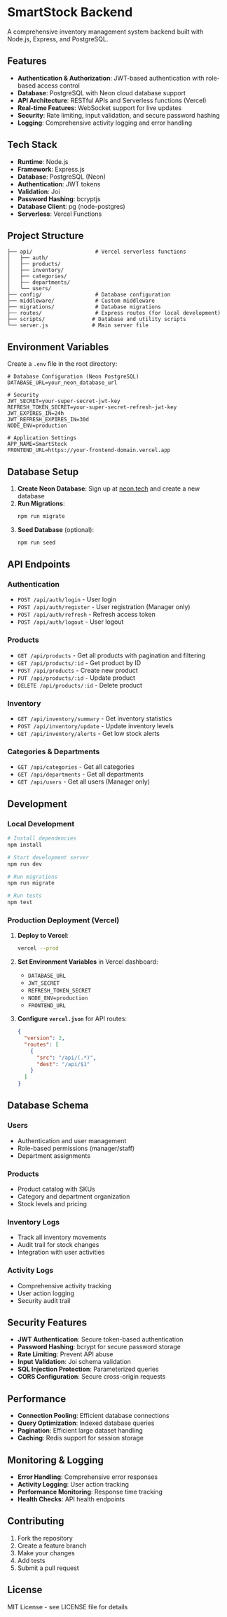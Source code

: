 # SmartStock Backend

A comprehensive inventory management system backend built with Node.js, Express, and PostgreSQL.

## Features

- **Authentication & Authorization**: JWT-based authentication with role-based access control
- **Database**: PostgreSQL with Neon cloud database support
- **API Architecture**: RESTful APIs and Serverless functions (Vercel)
- **Real-time Features**: WebSocket support for live updates
- **Security**: Rate limiting, input validation, and secure password hashing
- **Logging**: Comprehensive activity logging and error handling

## Tech Stack

- **Runtime**: Node.js
- **Framework**: Express.js
- **Database**: PostgreSQL (Neon)
- **Authentication**: JWT tokens
- **Validation**: Joi
- **Password Hashing**: bcryptjs
- **Database Client**: pg (node-postgres)
- **Serverless**: Vercel Functions

## Project Structure

```
├── api/                    # Vercel serverless functions
│   ├── auth/
│   ├── products/
│   ├── inventory/
│   ├── categories/
│   ├── departments/
│   └── users/
├── config/                 # Database configuration
├── middleware/             # Custom middleware
├── migrations/             # Database migrations
├── routes/                 # Express routes (for local development)
├── scripts/               # Database and utility scripts
└── server.js              # Main server file
```

## Environment Variables

Create a `.env` file in the root directory:

```env
# Database Configuration (Neon PostgreSQL)
DATABASE_URL=your_neon_database_url

# Security
JWT_SECRET=your-super-secret-jwt-key
REFRESH_TOKEN_SECRET=your-super-secret-refresh-jwt-key
JWT_EXPIRES_IN=24h
JWT_REFRESH_EXPIRES_IN=30d
NODE_ENV=production

# Application Settings
APP_NAME=SmartStock
FRONTEND_URL=https://your-frontend-domain.vercel.app
```

## Database Setup

1. **Create Neon Database**: Sign up at [neon.tech](https://neon.tech) and create a new database
2. **Run Migrations**:
   ```bash
   npm run migrate
   ```
3. **Seed Database** (optional):
   ```bash
   npm run seed
   ```

## API Endpoints

### Authentication
- `POST /api/auth/login` - User login
- `POST /api/auth/register` - User registration (Manager only)
- `POST /api/auth/refresh` - Refresh access token
- `POST /api/auth/logout` - User logout

### Products
- `GET /api/products` - Get all products with pagination and filtering
- `GET /api/products/:id` - Get product by ID
- `POST /api/products` - Create new product
- `PUT /api/products/:id` - Update product
- `DELETE /api/products/:id` - Delete product

### Inventory
- `GET /api/inventory/summary` - Get inventory statistics
- `POST /api/inventory/update` - Update inventory levels
- `GET /api/inventory/alerts` - Get low stock alerts

### Categories & Departments
- `GET /api/categories` - Get all categories
- `GET /api/departments` - Get all departments
- `GET /api/users` - Get all users (Manager only)

## Development

### Local Development
```bash
# Install dependencies
npm install

# Start development server
npm run dev

# Run migrations
npm run migrate

# Run tests
npm test
```

### Production Deployment (Vercel)

1. **Deploy to Vercel**:
   ```bash
   vercel --prod
   ```

2. **Set Environment Variables** in Vercel dashboard:
   - `DATABASE_URL`
   - `JWT_SECRET`
   - `REFRESH_TOKEN_SECRET`
   - `NODE_ENV=production`
   - `FRONTEND_URL`

3. **Configure `vercel.json`** for API routes:
   ```json
   {
     "version": 2,
     "routes": [
       {
         "src": "/api/(.*)",
         "dest": "/api/$1"
       }
     ]
   }
   ```

## Database Schema

### Users
- Authentication and user management
- Role-based permissions (manager/staff)
- Department assignments

### Products
- Product catalog with SKUs
- Category and department organization
- Stock levels and pricing

### Inventory Logs
- Track all inventory movements
- Audit trail for stock changes
- Integration with user activities

### Activity Logs
- Comprehensive activity tracking
- User action logging
- Security audit trail

## Security Features

- **JWT Authentication**: Secure token-based authentication
- **Password Hashing**: bcrypt for secure password storage
- **Rate Limiting**: Prevent API abuse
- **Input Validation**: Joi schema validation
- **SQL Injection Protection**: Parameterized queries
- **CORS Configuration**: Secure cross-origin requests

## Performance

- **Connection Pooling**: Efficient database connections
- **Query Optimization**: Indexed database queries
- **Pagination**: Efficient large dataset handling
- **Caching**: Redis support for session storage

## Monitoring & Logging

- **Error Handling**: Comprehensive error responses
- **Activity Logging**: User action tracking
- **Performance Monitoring**: Response time tracking
- **Health Checks**: API health endpoints

## Contributing

1. Fork the repository
2. Create a feature branch
3. Make your changes
4. Add tests
5. Submit a pull request

## License

MIT License - see LICENSE file for details